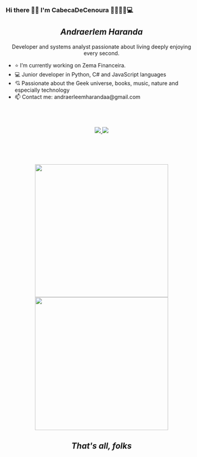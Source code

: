 ### Hi there 🖖🏻 I'm CabecaDeCenoura 👩🏽‍🦰🥕💻


<h2 align="center"><em>Andraerlem Haranda</em></h2>
<p align='center'>
  Developer and systems analyst passionate about living deeply enjoying every second.
</p>
<p align="center">
    <ul>
        <li>⭐ I’m currently working on Zema Financeira.</li>
        <li>💻 Junior developer in Python, C# and JavaScript languages</li>
        <li>💘 Passionate about the Geek universe, books, music, nature and especially technology</li>
        <li>📫 Contact me: andraerleemharandaa@gmail.com</li>
    </ul>
     
</p>

<p align='center'>
  <br><br><br>
  <!--Socials-->
  <a href="https://www.linkedin.com/in/andraerlem-haranda-freitas-melo-36047616a/" target="_Blank">
    <img src="https://img.shields.io/badge/linkedin-%230077B5.svg?&style=for-the-badge&logo=linkedin&logoColor=white" />
  </a>        
  <a href="https://www.instagram.com/andra_cenoura/?hl=pt-br" target="_Blank">
      <img src="https://img.shields.io/badge/instagram-%23E4405F.svg?&style=for-the-badge&logo=instagram&logoColor=white" />        
    </a>
  
</p>
<br><br><br>
<!--Stats-->
<p align='center'>
  <a href="#"><img align="center"src="https://github-readme-stats.vercel.app/api?username=CabecaDeCenoura&show_icons=true&count_private=true&theme=dark" width="350"></a>
  <a href="#"><img align="center"src="https://github-readme-stats.vercel.app/api/top-langs/?username=CabecaDeCenoura&layout=compact" width="350"/></a>
  
    

</p>
  
 <h2 align="center"><em>That's all, folks</em></h2>

<!--
**CabecaDeCenoura/CabecaDeCenoura** is a ✨ _special_ ✨ repository because its `README.md` (this file) appears on your GitHub profile.

Here are some ideas to get you started:

- 🔭 I’m currently working on ...
- 🌱 I’m currently learning ...
- 👯 I’m looking to collaborate on ...
- 🤔 I’m looking for help with ...
- 💬 Ask me about ...
- 📫 How to reach me: ...
- 😄 Pronouns: ...
- ⚡ Fun fact: ...
-->
